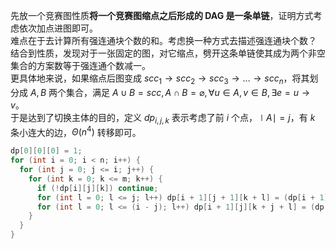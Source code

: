 先放一个竞赛图性质**将一个竞赛图缩点之后形成的 DAG 是一条单链**，证明方式考虑依次加点进图即可。  
难点在于去计算所有强连通块个数的和。考虑换一种方式去描述强连通块个数？  
结合到性质，发现对于一张固定的图，对它缩点，劈开这条单链使其成为两个非空集合的方案数等于强连通个数减一。  
更具体地来说，如果缩点后图变成 $scc_1 \to scc_2 \to scc_3 \to \dots \to scc_n$，将其划分成 $A,B$ 两个集合，满足 $A \cup B = scc, A \cap B = \varnothing, \forall u \in A, v \in B, \exists e = u \to v$。  
于是达到了切换主体的目的，定义 $dp_{i, j, k}$ 表示考虑了前 $i$ 个点，$\mid A \mid = j$，有 $k$ 条小连大的边，$\Theta(n^4)$ 转移即可。  

```cpp
dp[0][0][0] = 1;
for (int i = 0; i < n; i++) {
  for (int j = 0; j <= i; j++) {
    for (int k = 0; k <= m; k++) {
      if (!dp[i][j][k]) continue;
      for (int l = 0; l <= j; l++) dp[i + 1][j + 1][k + l] = (dp[i + 1][j + 1][k + l] + (dp[i][j][k] * binom(j, l) % Mod)) % Mod;
      for (int l = 0; l <= (i - j); l++) dp[i + 1][j][k + j + l] = (dp[i + 1][j][k + j + l] + (dp[i][j][k] * binom(i - j, l) % Mod)) % Mod;
    }
  }
}
```